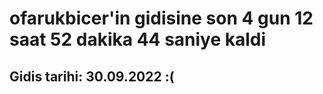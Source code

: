 # ofarukbicer'in gidisine son 4 gun 12 saat 52 dakika 44 saniye kaldi

## Gidis tarihi: 30.09.2022 :(